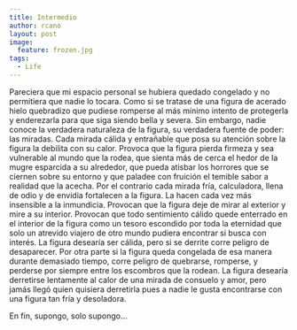```yaml
---
title: Intermedio
author: rcano
layout: post
image:
  feature: frozen.jpg
tags:
  - Life
---
```


Pareciera que mi espacio personal se hubiera quedado congelado y no permitiera
que nadie lo tocara. Como si se tratase de una figura de acerado hielo
quebradizo que pudiese romperse al más mínimo intento de protegerla y
enderezarla para que siga siendo bella y severa. Sin embargo, nadie conoce la
verdadera naturaleza de la figura, su verdadera fuente de poder: las miradas.
Cada mirada cálida y entrañable que posa su atención sobre la figura la debilita
con su calor. Provoca que la figura pierda firmeza y sea vulnerable al mundo que
la rodea, que sienta más de cerca el hedor de la mugre esparcida a su alrededor,
que pueda atisbar los horrores que se ciernen sobre su entorno y que paladee con
fruición el temible sabor a realidad que la acecha. Por el contrario cada mirada
fría, calculadora, llena de odio y de envidia fortalecen a la figura. La hacen
cada vez más insensible a la inmundicia. Provocan que la figura deje de mirar al
exterior y mire a su interior. Provocan que todo sentimiento cálido quede
enterrado en el interior de la figura como un tesoro escondido por toda la
eternidad que solo un atrevido viajero de otro mundo pudiera encontrar si busca
con interés. La figura desearía ser cálida, pero si se derrite corre peligro de
desaparecer. Por otra parte si la figura queda congelada de esa manera durante
demasiado tiempo, corre peligro de quebrarse, romperse, y perderse por siempre
entre los escombros que la rodean. La figura desearía derretirse lentamente al
calor de una mirada de consuelo y amor, pero jamás llegó quien quisiera
derretirla pues a nadie le gusta encontrarse con una figura tan fría y
desoladora.

En fin, supongo, solo supongo...
